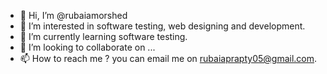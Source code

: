 - 👋 Hi, I’m @rubaiamorshed
- 👀 I’m interested in software testing, web designing and development.
- 🌱 I’m currently learning software testing.
- 💞️ I’m looking to collaborate on ...
- 📫 How to reach me ? you can email me on rubaiaprapty05@gmail.com.

<!---
rubaiamorshed/rubaiamorshed is a ✨ special ✨ repository because its `README.md` (this file) appears on your GitHub profile.
You can click the Preview link to take a look at your changes.
--->

